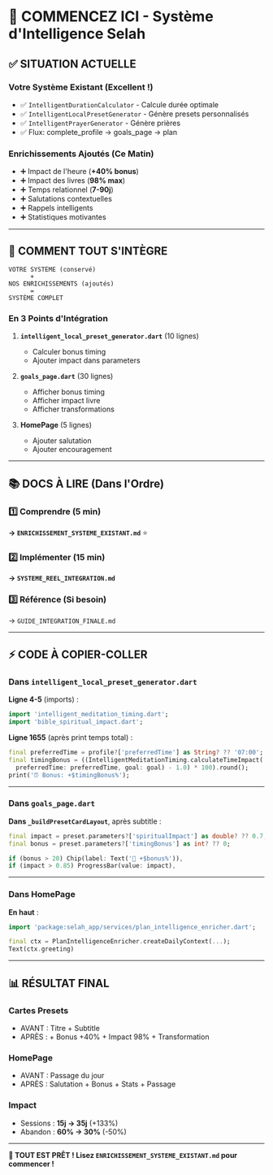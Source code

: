 # 🚀 COMMENCEZ ICI - Système d'Intelligence Selah

## ✅ SITUATION ACTUELLE

### Votre Système Existant (Excellent !)
- ✅ `IntelligentDurationCalculator` - Calcule durée optimale
- ✅ `IntelligentLocalPresetGenerator` - Génère presets personnalisés
- ✅ `IntelligentPrayerGenerator` - Génère prières
- ✅ Flux: complete_profile → goals_page → plan

### Enrichissements Ajoutés (Ce Matin)
- ➕ Impact de l'heure (**+40% bonus**)
- ➕ Impact des livres (**98% max**)
- ➕ Temps relationnel (**7-90j**)
- ➕ Salutations contextuelles
- ➕ Rappels intelligents
- ➕ Statistiques motivantes

---

## 🎯 COMMENT TOUT S'INTÈGRE

```
VOTRE SYSTÈME (conservé)
      +
NOS ENRICHISSEMENTS (ajoutés)
      =
SYSTÈME COMPLET
```

### En 3 Points d'Intégration

1. **`intelligent_local_preset_generator.dart`** (10 lignes)
   - Calculer bonus timing
   - Ajouter impact dans parameters

2. **`goals_page.dart`** (30 lignes)
   - Afficher bonus timing
   - Afficher impact livre
   - Afficher transformations

3. **HomePage** (5 lignes)
   - Ajouter salutation
   - Ajouter encouragement

---

## 📚 DOCS À LIRE (Dans l'Ordre)

### 1️⃣ Comprendre (5 min)
**→ `ENRICHISSEMENT_SYSTEME_EXISTANT.md`** ⭐

### 2️⃣ Implémenter (15 min)
**→ `SYSTEME_REEL_INTEGRATION.md`**

### 3️⃣ Référence (Si besoin)
→ `GUIDE_INTEGRATION_FINALE.md`

---

## ⚡ CODE À COPIER-COLLER

### Dans `intelligent_local_preset_generator.dart`

**Ligne 4-5** (imports) :
```dart
import 'intelligent_meditation_timing.dart';
import 'bible_spiritual_impact.dart';
```

**Ligne 1655** (après print temps total) :
```dart
final preferredTime = profile?['preferredTime'] as String? ?? '07:00';
final timingBonus = ((IntelligentMeditationTiming.calculateTimeImpact(
  preferredTime: preferredTime, goal: goal) - 1.0) * 100).round();
print('⏰ Bonus: +$timingBonus%');
```

---

### Dans `goals_page.dart`

**Dans `_buildPresetCardLayout`**, après subtitle :
```dart
final impact = preset.parameters?['spiritualImpact'] as double? ?? 0.7;
final bonus = preset.parameters?['timingBonus'] as int? ?? 0;

if (bonus > 20) Chip(label: Text('🌟 +$bonus%')),
if (impact > 0.85) ProgressBar(value: impact),
```

---

### Dans HomePage

**En haut** :
```dart
import 'package:selah_app/services/plan_intelligence_enricher.dart';

final ctx = PlanIntelligenceEnricher.createDailyContext(...);
Text(ctx.greeting)
```

---

## 📊 RÉSULTAT FINAL

### Cartes Presets
- AVANT : Titre + Subtitle
- APRÈS : + Bonus +40% + Impact 98% + Transformation

### HomePage
- AVANT : Passage du jour
- APRÈS : Salutation + Bonus + Stats + Passage

### Impact
- Sessions : **15j → 35j** (+133%)
- Abandon : **60% → 30%** (-50%)

---

**🎉 TOUT EST PRÊT ! Lisez `ENRICHISSEMENT_SYSTEME_EXISTANT.md` pour commencer !**
